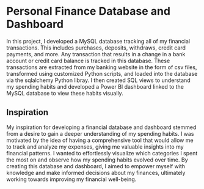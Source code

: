 # Personal Finance Database and Dashboard
In this project, I developed a MySQL database tracking all of my financial transactions. This includes purchases, deposits, withdraws, credit card payments, and more. Any transaction that results in a change in a bank account or credit card balance is tracked in this database. These transactions are extracted from my banking website in the form of csv files, transformed using customized Python scripts, and loaded into the database via the sqlalchemy Python libray. I then created SQL views to understand my spending habits and developed a Power BI dashboard linked to the MySQL database to view these habits visually.

## Inspiration
My inspiration for developing a financial database and dashboard stemmed from a desire to gain a deeper understanding of my spending habits. I was motivated by the idea of having a comprehensive tool that would allow me to track and analyze my expenses, giving me valuable insights into my financial patterns. I wanted to effortlessly visualize which categories I spent the most on and observe how my spending habits evolved over time. By creating this database and dashboard, I aimed to empower myself with knowledge and make informed decisions about my finances, ultimately working towards improving my financial well-being.
